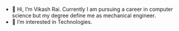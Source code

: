- 👋 Hi, I’m Vikash Rai. Currently I am pursuing a career in computer science but my degree define me as mechanical engineer.
- 👀 I’m interested in Technologies.


